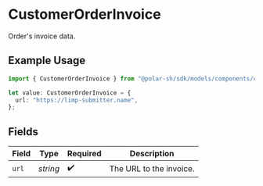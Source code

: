 # CustomerOrderInvoice

Order's invoice data.

## Example Usage

```typescript
import { CustomerOrderInvoice } from "@polar-sh/sdk/models/components/customerorderinvoice.js";

let value: CustomerOrderInvoice = {
  url: "https://limp-submitter.name",
};
```

## Fields

| Field                   | Type                    | Required                | Description             |
| ----------------------- | ----------------------- | ----------------------- | ----------------------- |
| `url`                   | *string*                | :heavy_check_mark:      | The URL to the invoice. |